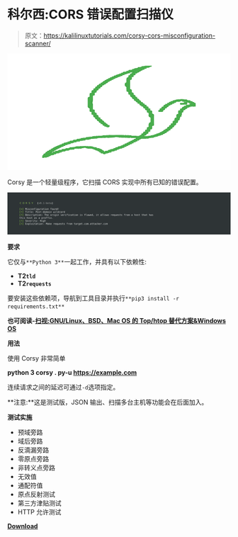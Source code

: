 # 科尔西:CORS 错误配置扫描仪

> 原文：<https://kalilinuxtutorials.com/corsy-cors-misconfiguration-scanner/>

[![Corsy : CORS Misconfiguration Scanner](img//0b816dc86de2b67248725465556ecd70.png "Corsy : CORS Misconfiguration Scanner")](https://1.bp.blogspot.com/-SaAba9LcwEI/Xd45DamibLI/AAAAAAAADpQ/P9bs-j5L6jkvjPCNDedVTe1qcs2EkqBzgCLcBGAsYHQ/s1600/Corsy%2B%25281%2529.png)

Corsy 是一个轻量级程序，它扫描 CORS 实现中所有已知的错误配置。

![](img//d54e078123cb58af9360d21d7713041b.png)

**要求**

它仅与`**Python 3**`一起工作，并具有以下依赖性:

*   **T2`tld`**
*   **T2`requests`**

要安装这些依赖项，导航到工具目录并执行`**pip3 install -r requirements.txt**`

**也可阅读-[扫视:GNU/Linux、BSD、Mac OS 的 Top/htop 替代方案&Windows OS](https://kalilinuxtutorials.com/glances-gnu-linux-bsd-mac-windows-os/)**

**用法**

使用 Corsy 非常简单

**python 3 corsy . py-u https://example.com**

连续请求之间的延迟可通过`-d`选项指定。

**注意:**这是测试版，JSON 输出、扫描多台主机等功能会在后面加入。

**测试实施**

*   预域旁路
*   域后旁路
*   反滴漏旁路
*   零原点旁路
*   非转义点旁路
*   无效值
*   通配符值
*   原点反射测试
*   第三方津贴测试
*   HTTP 允许测试

[**Download**](https://github.com/s0md3v/Corsy)